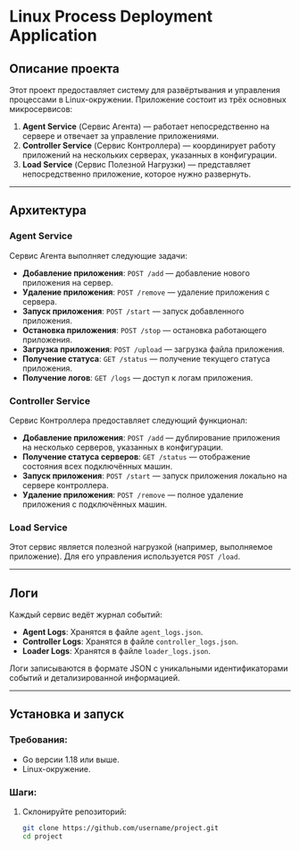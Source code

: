 # Linux Process Deployment Application

## Описание проекта

Этот проект предоставляет систему для развёртывания и управления процессами в Linux-окружении. Приложение состоит из трёх основных микросервисов:

1. **Agent Service** (Сервис Агента) — работает непосредственно на сервере и отвечает за управление приложениями.
2. **Controller Service** (Сервис Контроллера) — координирует работу приложений на нескольких серверах, указанных в конфигурации.
3. **Load Service** (Сервис Полезной Нагрузки) — представляет непосредственно приложение, которое нужно развернуть.

---

## Архитектура

### Agent Service
Сервис Агента выполняет следующие задачи:
- **Добавление приложения**: `POST /add` — добавление нового приложения на сервер.
- **Удаление приложения**: `POST /remove` — удаление приложения с сервера.
- **Запуск приложения**: `POST /start` — запуск добавленного приложения.
- **Остановка приложения**: `POST /stop` — остановка работающего приложения.
- **Загрузка приложения**: `POST /upload` — загрузка файла приложения.
- **Получение статуса**: `GET /status` — получение текущего статуса приложения.
- **Получение логов**: `GET /logs` — доступ к логам приложения.

### Controller Service
Сервис Контроллера предоставляет следующий функционал:
- **Добавление приложения**: `POST /add` — дублирование приложения на несколько серверов, указанных в конфигурации.
- **Получение статуса серверов**: `GET /status` — отображение состояния всех подключённых машин.
- **Запуск приложения**: `POST /start` — запуск приложения локально на сервере контроллера.
- **Удаление приложения**: `POST /remove` — полное удаление приложения с подключённых машин.

### Load Service
Этот сервис является полезной нагрузкой (например, выполняемое приложение). Для его управления используется `POST /load`.

---

## Логи

Каждый сервис ведёт журнал событий:
- **Agent Logs**: Хранятся в файле `agent_logs.json`.
- **Controller Logs**: Хранятся в файле `controller_logs.json`.
- **Loader Logs**: Хранятся в файле `loader_logs.json`.

Логи записываются в формате JSON с уникальными идентификаторами событий и детализированной информацией.

---

## Установка и запуск

### Требования:
- Go версии 1.18 или выше.
- Linux-окружение.

### Шаги:
1. Склонируйте репозиторий:
   ```bash
   git clone https://github.com/username/project.git
   cd project
